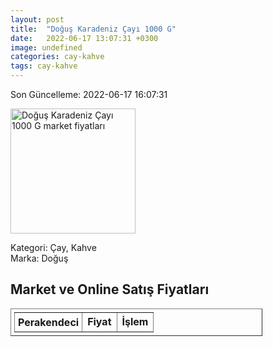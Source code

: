 ```yaml
---
layout: post
title:  "Doğuş Karadeniz Çayı 1000 G"
date:   2022-06-17 13:07:31 +0300
image: undefined
categories: cay-kahve
tags: cay-kahve
---
```


Son Güncelleme: 2022-06-17 16:07:31

<img src="undefined" width="200" alt="Doğuş Karadeniz Çayı 1000 G market fiyatları" />

Kategori: Çay, Kahve
<br />
Marka: Doğuş

<h2>Market ve Online Satış Fiyatları</h2>

<table border="1" style="padding: 5px;width:80%;">
  <tr>
    <td style="padding: 5px;"><strong>Perakendeci</strong></td>
    <td><strong>Fiyat</strong></td>
    <td><strong>İşlem</strong></td>
  </tr>
  
</table>
